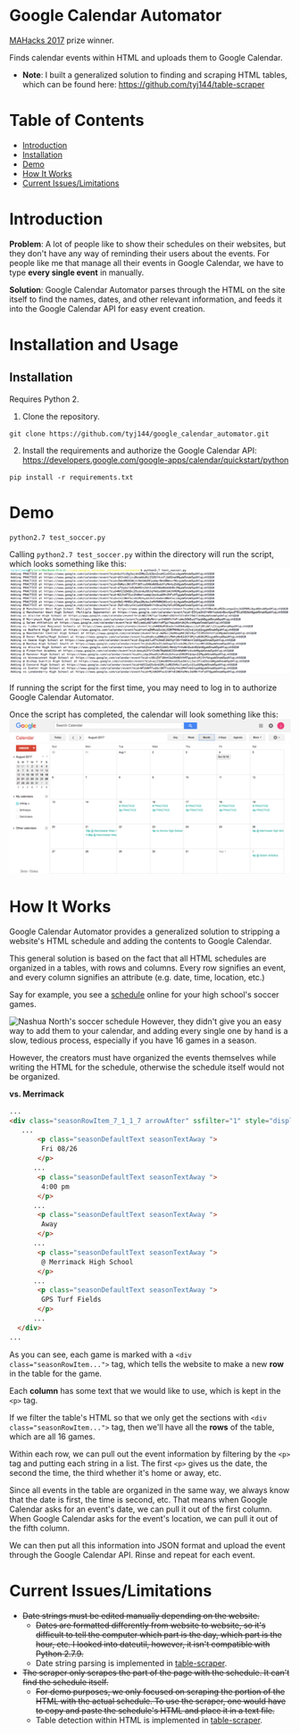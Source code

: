 # Google Calendar Automator
[MAHacks 2017](https://www.hackerearth.com/sprints/mahacks-spring-2017/) prize winner.

Finds calendar events within HTML and uploads them to Google Calendar.

* **Note**: I built a generalized solution to finding and scraping HTML tables, which can be found here: https://github.com/tyj144/table-scraper

# Table of Contents
* [Introduction](https://github.com/tyj144/google_calendar_automator/blob/master/README.md#introduction)
* [Installation](https://github.com/tyj144/google_calendar_automator/blob/master/README.md#installation-and-usage)
* [Demo](https://github.com/tyj144/google_calendar_automator/blob/master/README.md#demo)
* [How It Works](https://github.com/tyj144/google_calendar_automator/blob/master/README.md#how-it-works)
* [Current Issues/Limitations](https://github.com/tyj144/google_calendar_automator/blob/master/README.md#current-issueslimitations)

# Introduction
**Problem**: A lot of people like to show their schedules on their websites, but they don't have any way of reminding their users about the events. For people like me that manage all their events in Google Calendar, we have to type **every single event** in manually.

**Solution**: Google Calendar Automator parses through the HTML on the site itself to find the names, dates, and other relevant information, and feeds it into the Google Calendar API for easy event creation.

# Installation and Usage
## Installation
Requires Python 2.
1. Clone the repository.
```
git clone https://github.com/tyj144/google_calendar_automator.git
```
2. Install the requirements and authorize the Google Calendar API: https://developers.google.com/google-apps/calendar/quickstart/python
```
pip install -r requirements.txt
```

# Demo
```
python2.7 test_soccer.py
```

Calling `python2.7 test_soccer.py` within the directory will run the script, which looks something like this:
![Running test_soccer.py](https://github.com/tyj144/google-calendar-automator/blob/master/demo/terminal.png)

If running the script for the first time, you may need to log in to authorize Google Calendar Automator.

Once the script has completed, the calendar will look something like this:
![Completed event creation](https://github.com/tyj144/google-calendar-automator/blob/master/demo/results.png)

# How It Works
Google Calendar Automator provides a generalized solution to stripping a website's HTML schedule and adding the contents to Google Calendar.

This general solution is based on the fact that all HTML schedules are organized in a tables, with rows and columns. Every row signifies an event, and every column signifies an attribute (e.g. date, time, location, etc.)

Say for example, you see a [schedule](http://nashuanorthathletics.com/main/teamschedule/id/3695990/seasonid/4115615) online for your high school's soccer games. 

![Nashua North's soccer schedule](https://github.com/tyj144/google_calendar_automator/blob/master/demo/schedule.png)
However, they didn't give you an easy way to add them to your calendar, and adding every single one by hand is a slow, tedious process, especially if you have 16 games in a season.

However, the creators must have organized the events themselves while writing the HTML for the schedule, otherwise the schedule itself would not be organized.

**vs. Merrimack**
```html
...
<div class="seasonRowItem_7_1_1_7 arrowAfter" ssfilter="1" style="display:block;overflow-x:auto;">
   ...
       <p class="seasonDefaultText seasonTextAway ">
        Fri 08/26
       </p>
      ...
       <p class="seasonDefaultText seasonTextAway ">
        4:00 pm
       </p>
      ...
       <p class="seasonDefaultText seasonTextAway ">
        Away
       </p>
      ...
       <p class="seasonDefaultText seasonTextAway ">
        @ Merrimack High School
       </p>
      ...
       <p class="seasonDefaultText seasonTextAway ">
        GPS Turf Fields
       </p>
      ...
  </div>
...
```
As you can see, each game is marked with a ```<div class="seasonRowItem...">``` tag, which tells the website to make a new **row** in the table for the game.

Each **column** has some text that we would like to use, which is kept in the ```<p>``` tag.

If we filter the table's HTML so that we only get the sections with ```<div class="seasonRowItem...">``` tag, then we'll have all the **rows** of the table, which are all 16 games. 

Within each row, we can pull out the event information by filtering by the ```<p>``` tag and putting each string in a list. The first ```<p>``` gives us the date, the second the time, the third whether it's home or away, etc.

Since all events in the table are organized in the same way, we always know that the date is first, the time is second, etc. That means when Google Calendar asks for an event's date, we can pull it out of the first column. When Google Calendar asks for the event's location, we can pull it out of the fifth column.

We can then put all this information into JSON format and upload the event through the Google Calendar API. Rinse and repeat for each event. 

# Current Issues/Limitations
* <s>Date strings must be edited manually depending on the website.
  * Dates are formatted differently from website to website, so it's difficult to tell the computer which part is the day, which part is the hour, etc. I looked into dateutil, however, it isn't compatible with Python 2.7.9.</s>
  * Date string parsing is implemented in [table-scraper](https://github.com/tyj144/table-scraper).
* <s>The scraper only scrapes the part of the page with the schedule. It can't find the schedule itself.
  * For demo purposes, we only focused on scraping the portion of the HTML with the actual schedule. To use the scraper, one would have to copy and paste the schedule's HTML and place it in a text file.</s>
  * Table detection within HTML is implemented in [table-scraper](https://github.com/tyj144/table-scraper).

